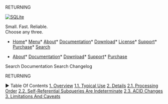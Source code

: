




RETURNING




[![SQLite](images/sqlite370_banner.gif)](index.html)


Small. Fast. Reliable.  
Choose any three.


* [Home](index.html)* [Menu](javascript:void(0))* [About](about.html)* [Documentation](docs.html)* [Download](download.html)* [License](copyright.html)* [Support](support.html)* [Purchase](prosupport.html)* [Search](javascript:void(0))




* [About](about.html)* [Documentation](docs.html)* [Download](download.html)* [Support](support.html)* [Purchase](prosupport.html)






Search Documentation
Search Changelog










RETURNING


►
Table Of Contents
[1\. Overview](#overview)
[1\.1\. Typical Use](#typical_use)
[2\. Details](#details)
[2\.1\. Processing Order](#processing_order)
[2\.2\. Self\-Referential Subqueries Are Indeterminate](#self_referential_subqueries_are_indeterminate)
[2\.3\. ACID Changes](#acid_changes)
[3\. Limitations And Caveats](#limitations_and_caveats)




